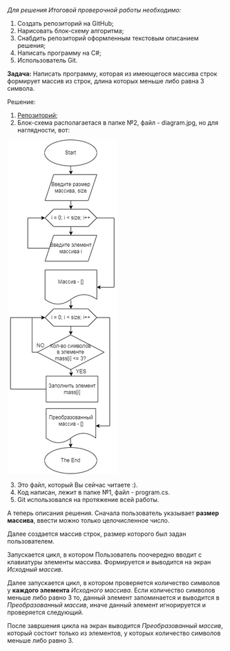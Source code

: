 *Для решения Итоговой проверочной работы необходимо:*
1. Создать репозиторий на GitHub;
2. Нарисовать блок-схему алгоритма;
3. Снабдить репозиторий оформленным текстовым описанием решения;
4. Написать программу на C#;
5. Использователь Git.

**Задача:** Написать программу, которая из имеющегося массива строк формирует массив из строк, длина которых меньше либо равна 3 символа.

Решение:
1. [Репозиторий](https://github.com/Daryashasm/FinalControlWork);
2. Блок-схема располагаетася в папке №2, файл - diagram.jpg, но для наглядности, вот:

![Блок-схема](diagram1.jpg)

3. Это файл, который Вы сейчас читаете :).
4. Код написан, лежит в папке №1, файл - program.cs.
5. Git использовался на протяжение всей работы.

А теперь описания решения.
Сначала пользователь указывает **размер массива**, ввести можно только целочисленное число.

Далее создается массив строк, размер которого был задан пользователем.

Запускается цикл, в котором Пользователь поочередно вводит с клавиатуры элементы массива. Формируется и выводится на экран *Исходный массив*.

Далее запускается цикл, в котором проверяется количество символов у **каждого элемента** *Исходного массива*. Если количество символов меньше либо равно 3 то, данный элемент запоминается и выводится в *Преобразованный массив*, иначе данный элемент игнорируется и проверяется следующий.

После завршения цикла на экран выводится *Преобразованный массив*, который состоит только из элементов, у которых количество символов меньше либо равно 3.

